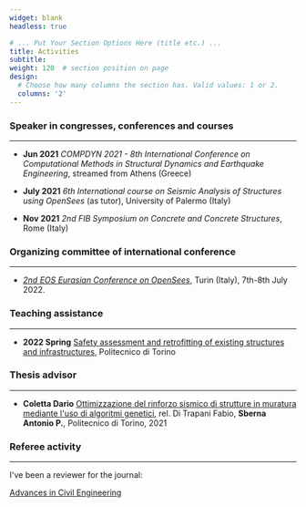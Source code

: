 ```yaml
---
widget: blank
headless: true

# ... Put Your Section Options Here (title etc.) ...
title: Activities
subtitle:
weight: 120  # section position on page
design:
  # Choose how many columns the section has. Valid values: 1 or 2.
  columns: '2'
---
```




### Speaker in congresses, conferences and courses
---

* **Jun 2021** *COMPDYN 2021 - 8th International Conference on Computational Methods
in Structural Dynamics and Earthquake Engineering*, streamed from Athens (Greece)


* **July 2021** *6th International course on Seismic Analysis of Structures using OpenSees*
(as tutor), University of Palermo (Italy)


* **Nov 2021** *2nd FIB Symposium on Concrete and Concrete Structures*, Rome (Italy)









### Organizing committee of international conference
---

* [*2nd EOS Eurasian Conference on OpenSees*](https://eosd2022.weebly.com/), Turin (Italy), 7th-8th July 2022.









### Teaching assistance
---

* **2022 Spring** [Safety assessment and retrofitting of existing structures and infrastructures](https://didattica.polito.it/pls/portal30/gap.pkg_guide.viewGap?p_cod_ins=01UDLMX&p_a_acc=2022), Politecnico di Torino



### Thesis advisor
---

* **Coletta Dario** [Ottimizzazione del rinforzo sismico di strutture in muratura mediante l'uso di algoritmi genetici](https://webthesis.biblio.polito.it/20663/), rel. Di Trapani Fabio, **Sberna Antonio P.**, Politecnico di Torino, 2021 



### Referee activity
---

I've been a reviewer for the journal:

[Advances in Civil Engineering](https://www.hindawi.com/journals/ace/)
